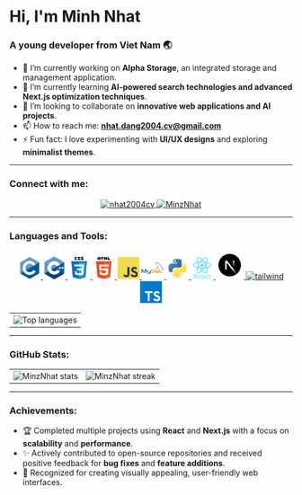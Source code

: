 <h1 align="left">Hi, I'm Minh Nhat</h1>
<h3 align="left">A young developer from Viet Nam 🌏</h3>

- 🔭 I’m currently working on **Alpha Storage**, an integrated storage and management application.  
- 🌱 I’m currently learning **AI-powered search technologies and advanced Next.js optimization techniques**.  
- 👯 I’m looking to collaborate on **innovative web applications and AI projects**.  
- 📫 How to reach me: **nhat.dang2004.cv@gmail.com**  
- ⚡ Fun fact: I love experimenting with **UI/UX designs** and exploring **minimalist themes**.  

---

<h3 align="left">Connect with me:</h3>
<p align="center">
<a href="https://linkedin.com/in/nhat2004cv/" target="blank">
  <img align="center" src="https://raw.githubusercontent.com/rahuldkjain/github-profile-readme-generator/master/src/images/icons/Social/linked-in-alt.svg" alt="nhat2004cv" height="30" width="40" />
</a>
<a href="https://github.com/MinzNhat" target="blank">
  <img align="center" src="https://raw.githubusercontent.com/rahuldkjain/github-profile-readme-generator/master/src/images/icons/Social/github.svg" alt="MinzNhat" height="30" width="40" />
</a>
</p>

---

<h3 align="left">Languages and Tools:</h3>
<p align="center">
  <a href="https://www.cprogramming.com/" target="_blank" rel="noreferrer"> 
    <img src="https://raw.githubusercontent.com/devicons/devicon/master/icons/c/c-original.svg" alt="c" width="40" height="40"/> 
  </a> 
  <a href="https://www.w3schools.com/cpp/" target="_blank" rel="noreferrer"> 
    <img src="https://raw.githubusercontent.com/devicons/devicon/master/icons/cplusplus/cplusplus-original.svg" alt="cplusplus" width="40" height="40"/> 
  </a> 
  <a href="https://www.w3schools.com/css/" target="_blank" rel="noreferrer"> 
    <img src="https://raw.githubusercontent.com/devicons/devicon/master/icons/css3/css3-original-wordmark.svg" alt="css3" width="40" height="40"/> 
  </a> 
  <a href="https://www.w3.org/html/" target="_blank" rel="noreferrer"> 
    <img src="https://raw.githubusercontent.com/devicons/devicon/master/icons/html5/html5-original-wordmark.svg" alt="html5" width="40" height="40"/> 
  </a> 
  <a href="https://developer.mozilla.org/en-US/docs/Web/JavaScript" target="_blank" rel="noreferrer"> 
    <img src="https://raw.githubusercontent.com/devicons/devicon/master/icons/javascript/javascript-original.svg" alt="javascript" width="40" height="40"/> 
  </a> 
  <a href="https://www.mysql.com/" target="_blank" rel="noreferrer"> 
    <img src="https://raw.githubusercontent.com/devicons/devicon/master/icons/mysql/mysql-original-wordmark.svg" alt="mysql" width="40" height="40"/> 
  </a> 
  <a href="https://www.python.org" target="_blank" rel="noreferrer"> 
    <img src="https://raw.githubusercontent.com/devicons/devicon/master/icons/python/python-original.svg" alt="python" width="40" height="40"/> 
  </a> 
  <a href="https://reactjs.org/" target="_blank" rel="noreferrer"> 
    <img src="https://raw.githubusercontent.com/devicons/devicon/master/icons/react/react-original-wordmark.svg" alt="react" width="40" height="40"/> 
  </a> 
  <a href="https://nextjs.org/" target="_blank" rel="noreferrer"> 
    <img src="https://raw.githubusercontent.com/devicons/devicon/master/icons/nextjs/nextjs-original.svg" alt="nextjs" width="40" height="40" style="background-color:white; padding:5px;" />
  </a> 
  <a href="https://tailwindcss.com/" target="_blank" rel="noreferrer"> 
    <img src="https://www.vectorlogo.zone/logos/tailwindcss/tailwindcss-icon.svg" alt="tailwind" width="40" height="40"/> 
  </a> 
  <a href="https://www.typescriptlang.org/" target="_blank" rel="noreferrer"> 
    <img src="https://raw.githubusercontent.com/devicons/devicon/master/icons/typescript/typescript-original.svg" alt="typescript" width="40" height="40"/> 
  </a> 
</p>

<table align="center">
<tr>
<td align="center">
    <img align="center" src="https://github-readme-stats.vercel.app/api/top-langs/?username=MinzNhat&layout=compact&theme=radical" alt="Top languages" width="400" />
</td>
</tr>
</table>

---

<h3 align="left">GitHub Stats:</h3>
<table align="center">
  <tr>
    <td>
      <img align="center" src="https://github-readme-stats.vercel.app/api?username=MinzNhat&show_icons=true&locale=en&theme=radical" alt="MinzNhat stats" width="400" />
    </td>
    <td>
      <img align="center" src="https://github-readme-streak-stats.herokuapp.com/?user=MinzNhat&theme=radical" alt="MinzNhat streak" width="400" />
    </td>
  </tr>
</table>

---

<h3 align="left">Achievements:</h3>
<ul>
  <li>🏆 Completed multiple projects using <strong>React</strong> and <strong>Next.js</strong> with a focus on <strong>scalability</strong> and <strong>performance</strong>.</li>
  <li>✨ Actively contributed to open-source repositories and received positive feedback for <strong>bug fixes</strong> and <strong>feature additions</strong>.</li>
  <li>🌟 Recognized for creating visually appealing, user-friendly web interfaces.</li>
</ul>